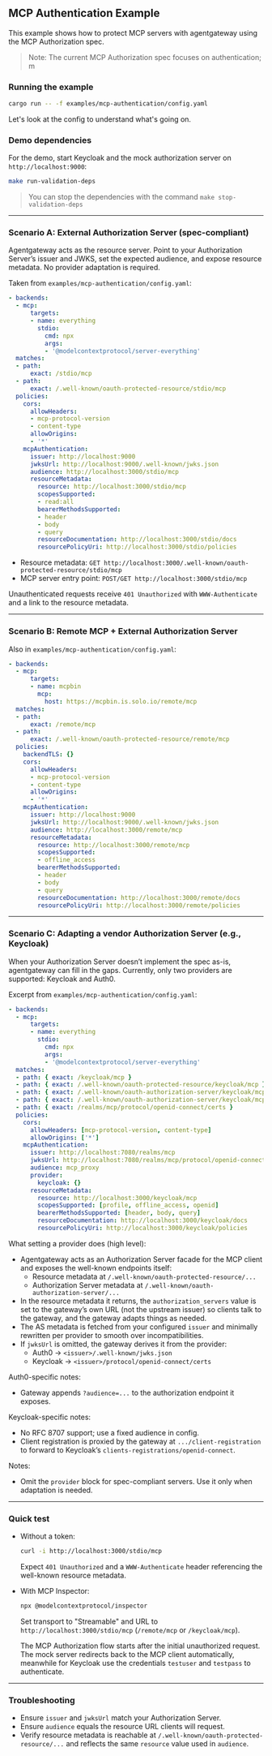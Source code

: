 ## MCP Authentication Example

This example shows how to protect MCP servers with agentgateway using the MCP Authorization spec.

> Note: The current MCP Authorization spec focuses on authentication; m

### Running the example

```bash
cargo run -- -f examples/mcp-authentication/config.yaml
```

Let's look at the config to understand what's going on.

### Demo dependencies
For the demo, start Keycloak and the mock authorization server on `http://localhost:9000`:

```bash
make run-validation-deps
```

> You can stop the dependencies with the command `make stop-validation-deps`

---

### Scenario A: External Authorization Server (spec-compliant)

Agentgateway acts as the resource server. Point to your Authorization Server’s issuer and JWKS, set the expected audience, and expose resource metadata. No provider adaptation is required.

Taken from `examples/mcp-authentication/config.yaml`:

```yaml
- backends:
  - mcp:
      targets:
      - name: everything
        stdio:
          cmd: npx
          args:
          - '@modelcontextprotocol/server-everything'
  matches:
  - path:
      exact: /stdio/mcp
  - path:
      exact: /.well-known/oauth-protected-resource/stdio/mcp
  policies:
    cors:
      allowHeaders:
      - mcp-protocol-version
      - content-type
      allowOrigins:
      - '*'
    mcpAuthentication:
      issuer: http://localhost:9000
      jwksUrl: http://localhost:9000/.well-known/jwks.json
      audience: http://localhost:3000/stdio/mcp
      resourceMetadata:
        resource: http://localhost:3000/stdio/mcp
        scopesSupported:
        - read:all
        bearerMethodsSupported:
        - header
        - body
        - query
        resourceDocumentation: http://localhost:3000/stdio/docs
        resourcePolicyUri: http://localhost:3000/stdio/policies
```

- Resource metadata: `GET http://localhost:3000/.well-known/oauth-protected-resource/stdio/mcp`
- MCP server entry point: `POST/GET http://localhost:3000/stdio/mcp`

Unauthenticated requests receive `401 Unauthorized` with `WWW-Authenticate` and a link to the resource metadata.

---

### Scenario B: Remote MCP + External Authorization Server

Also in `examples/mcp-authentication/config.yaml`:

```yaml
- backends:
  - mcp:
      targets:
      - name: mcpbin
        mcp:
          host: https://mcpbin.is.solo.io/remote/mcp
  matches:
  - path:
      exact: /remote/mcp
  - path:
      exact: /.well-known/oauth-protected-resource/remote/mcp
  policies:
    backendTLS: {}
    cors:
      allowHeaders:
      - mcp-protocol-version
      - content-type
      allowOrigins:
      - '*'
    mcpAuthentication:
      issuer: http://localhost:9000
      jwksUrl: http://localhost:9000/.well-known/jwks.json
      audience: http://localhost:3000/remote/mcp
      resourceMetadata:
        resource: http://localhost:3000/remote/mcp
        scopesSupported:
        - offline_access
        bearerMethodsSupported:
        - header
        - body
        - query
        resourceDocumentation: http://localhost:3000/remote/docs
        resourcePolicyUri: http://localhost:3000/remote/policies
```

---

### Scenario C: Adapting a vendor Authorization Server (e.g., Keycloak)

When your Authorization Server doesn’t implement the spec as-is, agentgateway can fill in the gaps.
Currently, only two providers are supported: Keycloak and Auth0.

Excerpt from `examples/mcp-authentication/config.yaml`:

```yaml
- backends:
  - mcp:
      targets:
      - name: everything
        stdio:
          cmd: npx
          args:
          - '@modelcontextprotocol/server-everything'
  matches:
  - path: { exact: /keycloak/mcp }
  - path: { exact: /.well-known/oauth-protected-resource/keycloak/mcp }
  - path: { exact: /.well-known/oauth-authorization-server/keycloak/mcp }
  - path: { exact: /.well-known/oauth-authorization-server/keycloak/mcp/client-registration }
  - path: { exact: /realms/mcp/protocol/openid-connect/certs }
  policies:
    cors:
      allowHeaders: [mcp-protocol-version, content-type]
      allowOrigins: ['*']
    mcpAuthentication:
      issuer: http://localhost:7080/realms/mcp
      jwksUrl: http://localhost:7080/realms/mcp/protocol/openid-connect/certs
      audience: mcp_proxy
      provider:
        keycloak: {}
      resourceMetadata:
        resource: http://localhost:3000/keycloak/mcp
        scopesSupported: [profile, offline_access, openid]
        bearerMethodsSupported: [header, body, query]
        resourceDocumentation: http://localhost:3000/keycloak/docs
        resourcePolicyUri: http://localhost:3000/keycloak/policies
```

What setting a provider does (high level):
- Agentgateway acts as an Authorization Server facade for the MCP client and exposes the well-known endpoints itself:
  - Resource metadata at `/.well-known/oauth-protected-resource/...`
  - Authorization Server metadata at `/.well-known/oauth-authorization-server/...`
- In the resource metadata it returns, the `authorization_servers` value is set to the gateway’s own URL (not the upstream issuer) so clients talk to the gateway, and the gateway adapts things as needed.
- The AS metadata is fetched from your configured `issuer` and minimally rewritten per provider to smooth over incompatibilities.
- If `jwksUrl` is omitted, the gateway derives it from the provider:
  - Auth0 → `<issuer>/.well-known/jwks.json`
  - Keycloak → `<issuer>/protocol/openid-connect/certs`

Auth0-specific notes:
- Gateway appends `?audience=...` to the authorization endpoint it exposes.

Keycloak-specific notes:
- No RFC 8707 support; use a fixed audience in config.
- Client registration is proxied by the gateway at `.../client-registration` to forward to Keycloak’s `clients-registrations/openid-connect`.

Notes:
- Omit the `provider` block for spec-compliant servers. Use it only when adaptation is needed.

---

### Quick test

- Without a token:
  ```bash
  curl -i http://localhost:3000/stdio/mcp
  ```
  Expect `401 Unauthorized` and a `WWW-Authenticate` header referencing the well-known resource metadata.

- With MCP Inspector:
  ```bash
  npx @modelcontextprotocol/inspector
  ```
  Set transport to "Streamable" and URL to `http://localhost:3000/stdio/mcp` (`/remote/mcp` or `/keycloak/mcp`).

  The MCP Authorization flow starts after the initial unauthorized request. The mock server redirects back to the MCP client automatically, meanwhile for Keycloak use the credentials `testuser` and `testpass` to authenticate.

---

### Troubleshooting
- Ensure `issuer` and `jwksUrl` match your Authorization Server.
- Ensure `audience` equals the resource URL clients will request.
- Verify resource metadata is reachable at `/.well-known/oauth-protected-resource/...` and reflects the same `resource` value used in `audience`.